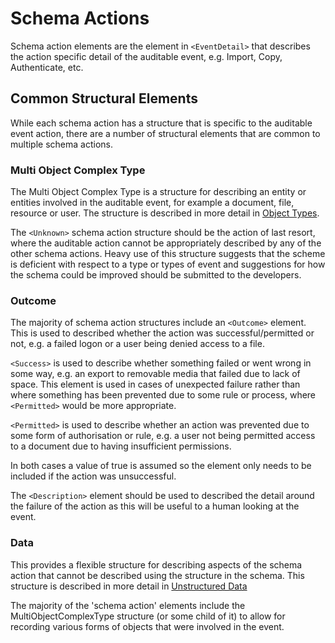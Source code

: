 # Schema Actions
Schema action elements are the element in `<EventDetail>` that describes the action specific detail of the auditable event, e.g. Import, Copy, Authenticate, etc.

## Common Structural Elements
While each schema action has a structure that is specific to the auditable event action, there are a number of structural elements that are common to multiple schema actions.

### Multi Object Complex Type
The Multi Object Complex Type is a structure for describing an entity or entities involved in the auditable event, for example a document, file, resource or user. The structure is described in more detail in [Object Types](../objectTypes/README.md).

The `<Unknown>` schema action structure should be the action of last resort, where the auditable action cannot be appropriately described by any of the other schema actions. Heavy use of this structure suggests that the scheme is deficient with respect to a type or types of event and suggestions for how the schema could be improved should be submitted to the developers.

### Outcome
The majority of schema action structures include an `<Outcome>` element. This is used to described whether the action was successful/permitted or not, e.g. a failed logon or a user being denied access to a file.

`<Success>` is used to describe whether something failed or went wrong in some way, e.g. an export to removable media that failed due to lack of space. This element is used in cases of unexpected failure rather than where something has been prevented due to some rule or process, where `<Permitted>` would be more appropriate.

`<Permitted>` is used to describe whether an action was prevented due to some form of authorisation or rule, e.g. a user not being permitted access to a document due to having insufficient permissions.

In both cases a value of true is assumed so the element only needs to be included if the action was unsuccessful.

The `<Description>` element should be used to described the detail around the failure of the action as this will be useful to a human looking at the event.

### Data
This provides a flexible structure for describing aspects of the schema action that cannot be described using the structure in the schema. This structure is described in more detail in [Unstructured Data](../unstructuredData.md)

The majority of the 'schema action' elements include the MultiObjectComplexType structure (or some child of it) to allow for recording various forms of objects that were involved in the event.

